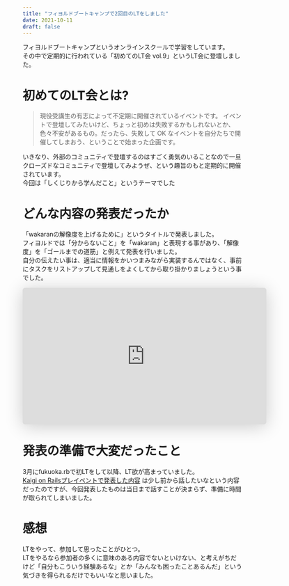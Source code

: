 ```yaml
---
title: "フィヨルドブートキャンプで2回目のLTをしました"
date: 2021-10-11
draft: false
---
```

フィヨルドブートキャンプというオンラインスクールで学習をしています。   
その中で定期的に行われている「初めてのLT会 vol.9」というLT会に登壇しました。

# 初めてのLT会とは?

> 現役受講生の有志によって不定期に開催されているイベントです。 イベントで登壇してみたいけど、ちょっと初めは失敗するかもしれないとか、色々不安があるもの。だったら、失敗して OK なイベントを自分たちで開催してしまおう、ということで始まった企画です。

いきなり、外部のコミュニティで登壇するのはすごく勇気のいることなので一旦クローズドなコミュニティで登壇してみようぜ、という趣旨のもと定期的に開催されています。  
今回は「しくじりから学んだこと」というテーマでした

# どんな内容の発表だったか

「wakaranの解像度を上げるために」というタイトルで発表しました。  
フィヨルドでは「分からないこと」を「wakaran」と表現する事があり、「解像度」を「ゴールまでの道筋」と例えて発表を行いました。  
自分の伝えたい事は、適当に情報をかいつまみながら実装するんではなく、事前にタスクをリストアップして見通しをよくしてから取り掛かりましょうという事でした。

<iframe class="speakerdeck-iframe" frameborder="0" src="https://speakerdeck.com/player/2137db5298ff4deb8990e3446364d77c" title="wakaranの解像度を上げるために / fjord lt vol-9" allowfullscreen="true" mozallowfullscreen="true" webkitallowfullscreen="true" style="border: 0px; background: padding-box padding-box rgba(0, 0, 0, 0.1); margin: 0px; padding: 0px; border-radius: 6px; box-shadow: rgba(0, 0, 0, 0.2) 0px 5px 40px; width: 560px; height: 314px;" data-ratio="1.78343949044586"></iframe>


# 発表の準備で大変だったこと

3月にfukuoka.rbで初LTをして以降、LT欲が高まっていました。   
[Kaigi on Railsプレイベントで発表した内容](https://speakerdeck.com/aseiide/kaigi-on-rails-preevent)
は少し前から話したいなという内容だったのですが、今回発表したものは当日まで話すことが決まらず、準備に時間が取られてしまいました。

# 感想

LTをやって、参加して思ったことがひとつ。  
LTをやるなら参加者の多くに意味のある内容でないといけない、と考えがちだけど「自分もこういう経験あるな」とか「みんなも困ったことあるんだ」という気づきを得られるだけでもいいなと思いました。

